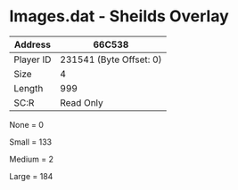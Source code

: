 #  Images.dat - Sheilds Overlay
Address   | 66C538
----------|-------------
Player ID | 231541 (Byte Offset: 0)
Size 	  | 4
Length 	  | 999
SC:R      | Read Only

None = 0
Small = 133
Medium = 2
Large = 184
